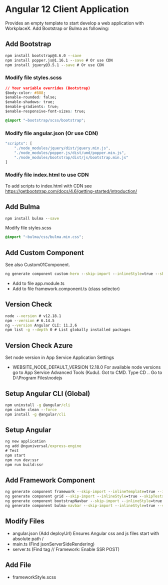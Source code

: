 # Angular 12 Client Application
Provides an empty template to start develop a web application with WorkplaceX. Add Bootstrap or Bulma as following:

## Add Bootstrap
```cmd
npm install bootstrap@4.6.0 --save
npm install popper.js@1.16.1 --save # Or use CDN
npm install jquery@3.5.1 --save # Or use CDN
```

### Modify file styles.scss
```css
// Your variable overrides (Bootstrap)
$body-color: #888;
$enable-rounded: false;
$enable-shadows: true;
$enable-gradients: true;
$enable-responsive-font-sizes: true;

@import "~bootstrap/scss/bootstrap";
```

### Modify file angular.json (Or use CDN)
```js
"scripts": [
    "./node_modules/jquery/dist/jquery.min.js",
    "./node_modules/popper.js/dist/umd/popper.min.js",
    "./node_modules/bootstrap/dist/js/bootstrap.min.js"              
]
```

### Modify file index.html to use CDN
To add scripts to index.html with CDN see https://getbootstrap.com/docs/4.6/getting-started/introduction/

## Add Bulma
```cmd
npm install bulma --save
```

Modify file styles.scss
```css
@import "~bulma/css/bulma.min.css";
```

## Add Custom Component
See also Custom01Component.
```cmd
ng generate component custom-hero --skip-import --inlineStyle=true --skipTests=true --inline-template
```
* Add to file app.module.ts
* Add to file framework.component.ts (class selector)

## Version Check
```cmd
node --version # v12.18.1
npm --version # 6.14.5
ng --version Angular CLI: 11.2.6
npm list -g --depth 0 # List globally installed packages
```

## Version Check Azure
Set node version in App Service Application Settings
* WEBSITE_NODE_DEFAULT_VERSION 12.18.0
For available node versions go to App Service Advanced Tools (Kudu). Got to CMD. Type CD .. Go to D:\Program Files\nodejs

## Setup Angular CLI (Global)
```cmd
npm uninstall -g @angular/cli
npm cache clean --force
npm install -g @angular/cli
```

## Setup Angular
```cmd
ng new application
ng add @nguniversal/express-engine
# Test
npm start
npm run dev:ssr
npm run build:ssr
```

## Add Framework Component
```cmd
ng generate component framework --skip-import --inlineTemplate=true --inlineStyle=true --skipTests=true
ng generate component grid --skip-import --inlineStyle=true --skipTests=true
ng generate component bootstrapNavbar --skip-import --inlineStyle=true --skipTests=true
ng generate component bulma-navbar --skip-import --inlineStyle=true --skipTests=true
```

## Modify Files
* angular.json (Add deployUrl) Ensures Angular css and js files start with absolute path /
* main.ts (Find jsonServerSideRendering)
* server.ts (Find tag // Framework: Enable SSR POST)

## Add File
* frameworkStyle.scss